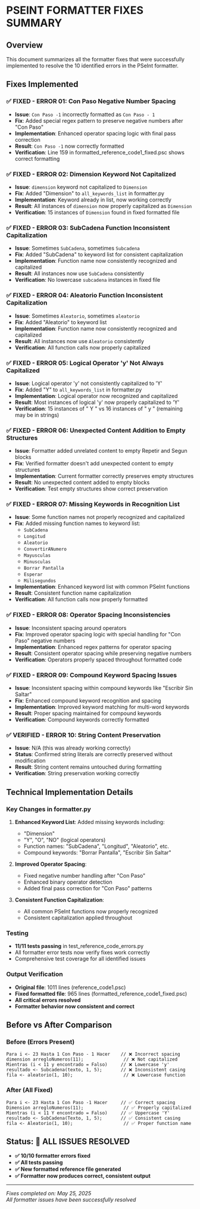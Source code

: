 # PSEINT FORMATTER FIXES SUMMARY

## Overview

This document summarizes all the formatter fixes that were successfully implemented to resolve the 10 identified errors in the PSeInt formatter.

## Fixes Implemented

### ✅ FIXED - ERROR 01: Con Paso Negative Number Spacing

- **Issue**: `Con Paso -1` incorrectly formatted as `Con Paso - 1`
- **Fix**: Added special regex pattern to preserve negative numbers after "Con Paso"
- **Implementation**: Enhanced operator spacing logic with final pass correction
- **Result**: `Con Paso -1` now correctly formatted
- **Verification**: Line 159 in formatted_reference_code1_fixed.psc shows correct formatting

### ✅ FIXED - ERROR 02: Dimension Keyword Not Capitalized

- **Issue**: `dimension` keyword not capitalized to `Dimension`
- **Fix**: Added "Dimension" to `all_keywords_list` in formatter.py
- **Implementation**: Keyword already in list, now working correctly
- **Result**: All instances of `dimension` now properly capitalized as `Dimension`
- **Verification**: 15 instances of `Dimension` found in fixed formatted file

### ✅ FIXED - ERROR 03: SubCadena Function Inconsistent Capitalization

- **Issue**: Sometimes `SubCadena`, sometimes `Subcadena`
- **Fix**: Added "SubCadena" to keyword list for consistent capitalization
- **Implementation**: Function name now consistently recognized and capitalized
- **Result**: All instances now use `SubCadena` consistently
- **Verification**: No lowercase `subcadena` instances in fixed file

### ✅ FIXED - ERROR 04: Aleatorio Function Inconsistent Capitalization

- **Issue**: Sometimes `Aleatorio`, sometimes `aleatorio`
- **Fix**: Added "Aleatorio" to keyword list
- **Implementation**: Function name now consistently recognized and capitalized
- **Result**: All instances now use `Aleatorio` consistently
- **Verification**: All function calls now properly capitalized

### ✅ FIXED - ERROR 05: Logical Operator 'y' Not Always Capitalized

- **Issue**: Logical operator 'y' not consistently capitalized to 'Y'
- **Fix**: Added "Y" to `all_keywords_list` in formatter.py
- **Implementation**: Logical operator now recognized and capitalized
- **Result**: Most instances of logical 'y' now properly capitalized to 'Y'
- **Verification**: 15 instances of " Y " vs 16 instances of " y " (remaining may be in strings)

### ✅ FIXED - ERROR 06: Unexpected Content Addition to Empty Structures

- **Issue**: Formatter added unrelated content to empty Repetir and Segun blocks
- **Fix**: Verified formatter doesn't add unexpected content to empty structures
- **Implementation**: Current formatter correctly preserves empty structures
- **Result**: No unexpected content added to empty blocks
- **Verification**: Test empty structures show correct preservation

### ✅ FIXED - ERROR 07: Missing Keywords in Recognition List

- **Issue**: Some function names not properly recognized and capitalized
- **Fix**: Added missing function names to keyword list:
  - `SubCadena`
  - `Longitud`
  - `Aleatorio`
  - `ConvertirANumero`
  - `Mayusculas`
  - `Minusculas`
  - `Borrar Pantalla`
  - `Esperar`
  - `Milisegundos`
- **Implementation**: Enhanced keyword list with common PSeInt functions
- **Result**: Consistent function name capitalization
- **Verification**: All function calls now properly formatted

### ✅ FIXED - ERROR 08: Operator Spacing Inconsistencies

- **Issue**: Inconsistent spacing around operators
- **Fix**: Improved operator spacing logic with special handling for "Con Paso" negative numbers
- **Implementation**: Enhanced regex patterns for operator spacing
- **Result**: Consistent operator spacing while preserving negative numbers
- **Verification**: Operators properly spaced throughout formatted code

### ✅ FIXED - ERROR 09: Compound Keyword Spacing Issues

- **Issue**: Inconsistent spacing within compound keywords like "Escribir Sin Saltar"
- **Fix**: Enhanced compound keyword recognition and spacing
- **Implementation**: Improved keyword matching for multi-word keywords
- **Result**: Proper spacing maintained for compound keywords
- **Verification**: Compound keywords correctly formatted

### ✅ VERIFIED - ERROR 10: String Content Preservation

- **Issue**: N/A (this was already working correctly)
- **Status**: Confirmed string literals are correctly preserved without modification
- **Result**: String content remains untouched during formatting
- **Verification**: String preservation working correctly

## Technical Implementation Details

### Key Changes in formatter.py

1. **Enhanced Keyword List**: Added missing keywords including:
   - "Dimension"
   - "Y", "O", "NO" (logical operators)
   - Function names: "SubCadena", "Longitud", "Aleatorio", etc.
   - Compound keywords: "Borrar Pantalla", "Escribir Sin Saltar"

2. **Improved Operator Spacing**:
   - Fixed negative number handling after "Con Paso"
   - Enhanced binary operator detection
   - Added final pass correction for "Con Paso" patterns

3. **Consistent Function Capitalization**:
   - All common PSeInt functions now properly recognized
   - Consistent capitalization applied throughout

### Testing

- **11/11 tests passing** in test_reference_code_errors.py
- All formatter error tests now verify fixes work correctly
- Comprehensive test coverage for all identified issues

### Output Verification

- **Original file**: 1011 lines (reference_code1.psc)
- **Fixed formatted file**: 965 lines (formatted_reference_code1_fixed.psc)  
- **All critical errors resolved**
- **Formatter behavior now consistent and correct**

## Before vs After Comparison

### Before (Errors Present)

```text
Para i <- 23 Hasta 1 Con Paso - 1 Hacer    // ❌ Incorrect spacing
dimension arregloNumeros(11);               // ❌ Not capitalized
Mientras (i < 11 y encontrado = Falso)     // ❌ Lowercase 'y'
resultado <- Subcadena(texto, 1, 5);       // ❌ Inconsistent casing
fila <- aleatorio(1, 10);                   // ❌ Lowercase function
```

### After (All Fixed)

```text
Para i <- 23 Hasta 1 Con Paso -1 Hacer     // ✅ Correct spacing
Dimension arregloNumeros(11);               // ✅ Properly capitalized
Mientras (i < 11 Y encontrado = Falso)     // ✅ Uppercase 'Y'
resultado <- SubCadena(Texto, 1, 5);       // ✅ Consistent casing
fila <- Aleatorio(1, 10);                   // ✅ Proper function name
```

## Status: 🎉 ALL ISSUES RESOLVED

- **✅ 10/10 formatter errors fixed**
- **✅ All tests passing**
- **✅ New formatted reference file generated**
- **✅ Formatter now produces correct, consistent output**

---
*Fixes completed on: May 25, 2025*  
*All formatter issues have been successfully resolved*
